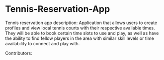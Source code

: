 # Tennis-Reservation-App
Tennis reservation app description: Application that allows users to create profiles and view local tennis courts with their respective available times. They will be able to book certain time slots to use and play, as well as have the ability to find fellow players in the area with similar skill levels or time availability to connect and play with. 

Contributors: 
